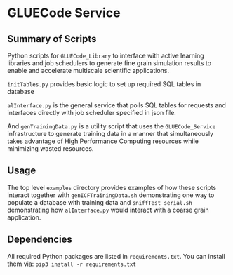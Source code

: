 # GLUECode Service

## Summary of Scripts

Python scripts for `GLUECode_Library` to interface with active learning libraries and job schedulers to generate fine grain simulation results to enable and accelerate multiscale scientific applications.

`initTables.py` provides basic logic to set up required SQL tables in database

`alInterface.py` is the general service that polls SQL tables for requests and interfaces directly with job scheduler specified in json file.

And `genTrainingData.py` is a utility script that uses the `GLUECode_Service` infrastructure to generate training data in a manner that simultaneously takes advantage of High Performance Computing resources while minimizing wasted resources.

## Usage

The top level `examples` directory provides examples of how these scripts interact together with `genICFTrainingData.sh` demonstrating one way to populate a database with training data and `sniffTest_serial.sh` demonstrating how `alInterface.py` would interact with a coarse grain application.

## Dependencies

All required Python packages are listed in `requirements.txt`. You can install them via: `pip3 install -r requirements.txt`
